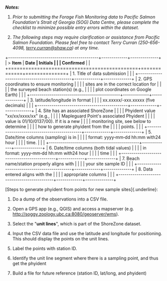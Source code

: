 ***Notes:***

1.  *Prior to submitting the Forage Fish Monitoring data to Pacific
    Salmon Foundation's Strait of Georgia (SOG) Data Centre, please
    complete the checklist to minimize possible entry errors within the
    dataset.*

2.  *The following steps may require clarification or assistance from
    Pacific Salmon Foundation. Please feel free to contact Terry Curran
    (250-656-4098, <terry.curran@shaw.ca>) at any time.*

+---------------------------------------------+-------------+--------------+
| > **Item**                                  | **Date      | **Initials** |
|                                             | Confirmed** |              |
+=============================================+=============+==============+
| 1.  Title of data submission                |             |              |
+---------------------------------------------+-------------+--------------+
| 2.  GPS coordinates to ensure monitoring    |             |              |
|     sites are in the correct location for   |             |              |
|     the surveyed beach station(s) (e.g.,    |             |              |
|     plot coordinates on Google Earth)       |             |              |
+---------------------------------------------+-------------+--------------+
| 3.  latitude/longitude in format            |             |              |
|     xx.xxxxx/-xxx.xxxxx (five decimals)     |             |              |
+---------------------------------------------+-------------+--------------+
| 4.  Site has an associated ShoreZone        |             |              |
|     Phyident value "xx/xx/xxxx/xx" (e.g.,   |             |              |
|     Mapleguard Point's associated Phyident  |             |              |
|     value is 01/10/0137/00). If it is a new |             |              |
|     monitoring site, see below to determine |             |              |
|     how to generate phyident from the       |             |              |
|     points.                                 |             |              |
+---------------------------------------------+-------------+--------------+
| 5.  Date/time columns (sampling) is in      |             |              |
|     format: yyyy‑mm‑dd hh:mm with24 hour    |             |              |
|     time.                                   |             |              |
+---------------------------------------------+-------------+--------------+
| 6.  Date/time columns (both tidal values)   |             |              |
|     in format: yyyy‑mm‑dd hh:mm with24 hour |             |              |
|     time                                    |             |              |
+---------------------------------------------+-------------+--------------+
| 7.  Beach name/station properly aligns with |             |              |
|     your site sample ID                     |             |              |
+---------------------------------------------+-------------+--------------+
| 8.  Data entered aligns with the            |             |              |
|     appropriate columns                     |             |              |
+---------------------------------------------+-------------+--------------+

[Steps to generate phyident from points for new sample
sites]{.underline}:

1.  Do a dump of the observations into a CSV file.

2.  Open a GPS app (e.g., QGIS) and access a mapserver (e.g.
    <http://soggy.zoology.ubc.ca:8080/geoserver/wms>).

3.  Select the "**unit lines**", which is part of the ShoreZone dataset.

4.  Input the CSV data file and use the latitude and longitude for
    positioning. This should display the points on the unit lines.

5.  Label the points with station ID.

6.  Identify the unit line segment where there is a sampling point, and
    thus get the phyident

7.  Build a file for future reference (station ID, lat/long, and
    phyident)
